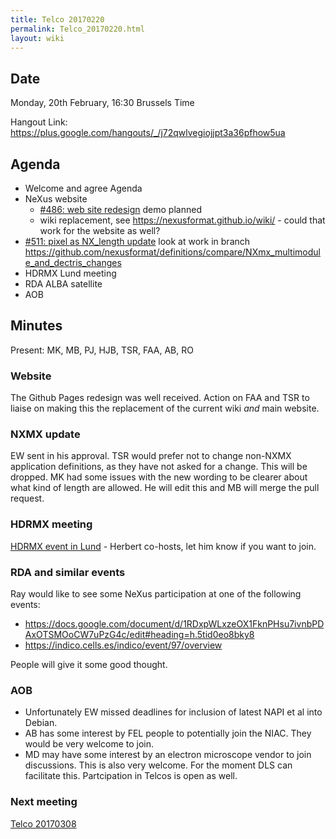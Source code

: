 ```yaml
---
title: Telco 20170220
permalink: Telco_20170220.html
layout: wiki
---
```


## Date
Monday, 20th February, 16:30 Brussels Time

Hangout Link:
<https://plus.google.com/hangouts/_/j72qwlvegiojjpt3a36pfhow5ua>

## Agenda

-   Welcome and agree Agenda
-   NeXus website
    -   [\#486: web site redesign](https://github.com/nexusformat/definitions/issues/486) demo planned
    -   wiki replacement, see https://nexusformat.github.io/wiki/ - could that work for the website as well?
-   [\#511: pixel as NX\_length
    update](https://github.com/nexusformat/definitions/issues/511) look
    at work in branch
    <https://github.com/nexusformat/definitions/compare/NXmx_multimodule_and_dectris_changes>
-   HDRMX Lund meeting
-   RDA ALBA satellite
-   AOB

## Minutes

Present: MK, MB, PJ, HJB, TSR, FAA, AB, RO

### Website
The Github Pages redesign was well received. Action on FAA and TSR to liaise on making this the replacement of the current wiki *and* main website.

### NXMX update
EW sent in his approval. TSR would prefer not to change non-NXMX application definitions, as they have not asked for a change. This will be dropped. MK had some issues with the new wording to be clearer about what kind of length are allowed. He will edit this and MB will merge the pull request.

### HDRMX meeting
[HDRMX event in Lund](https://indico.maxiv.lu.se/event/233/overview) - Herbert co-hosts, let him know if you want to join.

### RDA and similar events
Ray would like to see some NeXus participation at one of the following events:
* <https://docs.google.com/document/d/1RDxpWLxzeOX1FknPHsu7ivnbPDAxOTSMOoCW7uPzG4c/edit#heading=h.5tid0eo8bky8>
* <https://indico.cells.es/indico/event/97/overview>

People will give it some good thought.

### AOB
* Unfortunately EW missed deadlines for inclusion of latest NAPI et al into Debian.
* AB has some interest by FEL people to potentially join the NIAC. They would be very welcome to join.
* MD may have some interest by an electron microscope vendor to join discussions. This is also very welcome. For the moment DLS can facilitate this. Partcipation in Telcos is open as well.

### Next meeting
[Telco 20170308](Telco_20170308.html)
